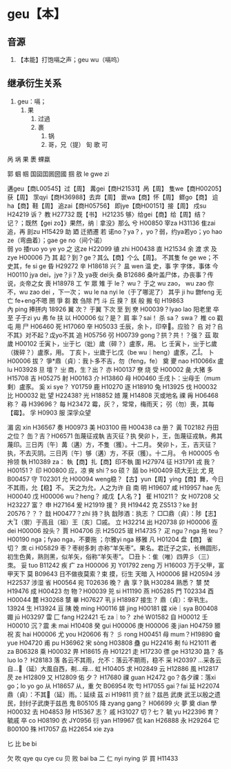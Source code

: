 # geu【本】

## 音源

1. 【本能】打饱嗝之声；geu wu（嗝呜）

## 继承衍生关系

1. geu：嗝；
   1. 果
      1. 过過
      2. 裹
         1. 锅
         2. 哥，兄（提）
匌
歌
可


呙
埚
果
褁
蜾蠃

郭
蝈
帼
国囶囯囻圀國
掴 敋 le gwe zi







遘geu【商L00545】过【周】
冓gei【商H21531】呙【周】
隻we【商H00205】获【周】
眔qyi【商H36988】去弃【周】
褱wa【商】怀【周】
鳏go【商】
䢔ha【商】鞋【周】
追zai【商H05756】
即jye【商H00151】接【周】
戍su H24219 诉？
教 H27732
既【书】 H21235 够〉给gei【商】给【周】结？记？；既然【gei zo】》果然，纳｜拿没》那么
兮 H00850
宰za H31136
隹zai  追，再
刞zu H15429 助
廼 迁拪遷
若 诺no？ya？，yo？弱，约ya若yo；yo hao ze（弯曲着）；gae ge no（间个诺）   
弱 yo 捼ruo yo ye yo
之 这ze H22099 
徝 zhi H00438
直 H21534
余 渡
求
及zye H00006
乃
其 起？到？ge？其么【商】个么【周】。
    不其隻 fe ge we；不史其，fe si ge
昏 H29272
辛 H18618 兴？
昷 wen 温
史，事  字 字体，事体
今 H00110 jya dei，jye？ji？及 ya夜 dei头
桑 B12686  桑叶盖尸体，办丧事？传说，炎帝之女
喪 H18978
工
乍
眾
雉
于 le？ wu？ 于之 wu zao， wu zao 你不，wu zao dei ，下一次； wu le na nyi le（于了哪泥了）
其乎 ji hu
朆feng 无 亡 fe+eng不嗯
㘡
爭
芻 数 刍除
鬥 斗
丘 搝？
朕
般 搬
旬 H19863   
內 ping 捧拼内 18926
翼 次？	于翼 下次
至 到
尞 H00039？lyao lao 阳老里
卒
至 子于zi yu
弗 fe 扶
以 H00006 似？是？
肩
率？sai！ 杀 sa？ swa？
椎 co 戳
屯
用
尸 H06460
死 H17060
㚔 H05033 壬辰，余卜，印㚔。应验？
𠂤 对？𠂤不其》对不起？戉yo不其
追 H05756
弜 H00739 gong？拱？共！？强？
茲
取
歲 H00102 壬寅卜，㞢于匕（妣）歲（碎？）盧豕，用。
匕 壬寅卜，㞢于匕歲（拨碎？）盧豕，用。
丁亥卜，㞢歲于匕戊（be wu｜heng）盧豕，乙。
卜 H00006 拔？
    爭*鼎（貞）：我卜多不吉，勿（feng，fe）
奠
夒 nao H10066x
盧 lu H03928 
旦 壇？
㞢 商，生？出？
亦 H00137
尞 烧
受 H00002
彘 大猪
多 H15708
吉 H05275
射 H00163
介 H13860
母 H00460 	壬戌卜：㞢母壬（mum 剩）盧豕。
奚 xi sye？ Y01759
鹿 H10270 
逐 H18910
兔 H13925 
伐 H00032
比 H00032 妣
望 H22438?
光 H18852
㛸
蔑 H14808 灭或地名
祼
爯 H06468 称？
尋 H39696？
每 H23472 霉，灰？，常常，梅雨天； 弜（勿）喪，其每【霉】。
孚 H0903 服 深孚众望
    
湄
囟 xin H36567
奏 H00973
美 H03100
冊 H00438 ca 册？
黃 T02182 丹田之位？
缶？吉？H06571 缶蔑征戎執 吉灭征？执
癸卯卜，王，缶蔑征戎執，弗其蔑印。三日丙〔午〕冓（遘）方，不隻（獲）。十二月。
癸卯卜，王，吉灭征？执，不去灭阴。三日丙〔午〕够（遘）方，不获（獲）。十二月。
令 H00005 令拎领
執 H10389 za： 執【商】扎【商】印不執
圍 H27974 
征 H31791
戎 我？H00151？
印 H00800 应，凉
奭 shi？so 硕？ 皕 bo H00409  硕大无比
尤
見 B00457
守 T02301
允 H00094 weng稳？【古】yun【周】ying【商】舞，今日不其雨，允【稳】不。
    天之为允，人之为许
自
南
明 H19607
咸 H19957 hae
先 H00040
戊 H00006 wu？heng？ 咸戊【人名？】
萑 H10211？
女 H07208
父 H23227 富？
申 H27164
爰 H21919 援？
貝 H19442
克 ZS513？ke
封 20576？？？
戠 H00477？zhí 持？执
    	戠陟酒：执志 ？
        □□鼎（貞）：陟【志】大（禦）于高且（祖）王〔亥〕□戚。
立 H32214
出 H20738
卯 H00006 
壴 dei H00006 投头？
賈 H04706 
示 H25025 
琡 H14735？
疋 ngu？nga 拖 teu？H00190 nga；fyao nga，不要拖 ；尔雅yi nga 移雅
凡 H01204 盘【商】
雀 切？
朿 ci H05829 枣？枣树多刺
    亦称“羊矢枣”。果名。君迁子之实，长椭圆形，初生色黄，熟则黑，似羊矢，俗称“羊矢枣”。
    □丑卜：隹（唯）四畀彡（三）朿。
妥 tuo B11242
疾 疒 za H00006
刃 Y01792 zeng
万 H16003  万于父甲，富甲天下
莫 B09643 日不做夜莫索？束 摸，衍生 天暗
入 H00006
歸 H20594 
涉 H22537 涉湿
省 H00564
宛 T02636 晚？
酓 享？孰 H30284 熟悉？
㯟
焚 H19476 
成 H00423
勿 物？H00039
兕 si H11190
燕 H05285 
門 T02334
酉 H00044
麓 H30268 㯟 
畢 H07627
丮 ji H18987 接生？ 鼎（貞）：㚔丮生。13924
生 H13924
亘
䧅
娩 ming H00116
妌 jing H00181
媟 xiè｜sya B00408
娵 jū H03297 
雷
匚 fang H22421
乇 za｜to？ zhé W01582
自 H00012
壬 H00010 沉？震
未 mai H10408
癸 gui H00006
庚 H00006 
戔 jian H04759 
豲
祝
亥 hai H00006
尤 you H20606 有？
彡 rong H00451
母 mum？H19890 
龠 yue H04720
甫 pu H36962
宋 sòng H03808
蠱 gu H22416
刜 fú H21011
者 za B06328
乘 H00032
畀 H18615
舟 H01221
走 H17230
徱 ge H31230 路？
各 luo lo？ H28183 落
    各云不其雨，允不：落云不期雨，稳不
采 H20397
    …采各云自…𢓊（延）大風自西，刜…母…
虹 H10405
求 H02849
云 H12886
風 H12817
昃 ze H12809 
又 H12809 佑
夕？ H17680
祼 guan H2472 go？各夕祼：落xi go；lo yo go
从 H18657 从，重
欠 B06954 吹
匄 H17055 gai？fai
延 H22074 
    鼎（貞）：不其𢓊（延）雨。：延续
茲 zi H19811 资？丝？兹邑 武庚
    武王以殷之遗民，封纣子武庚于兹邑
鬼 B05105 
降 zyang gang？ H06699
火
夢
奠 dian
學 H00032
去 H04853
陟 H15367 志？
戚 H31027 切？七？
毓 yu H22396 育？ 毓戚
卒 co H08190
衣 JY0956
衍 yan H19967 
侃 kan H26888
永 H29264 
它 B00100
殊 H17057
劦 H22654 xie zya

匕 比
be bi

欠 吹
qye qu
cye cu
贝 败
bai ba
二 仁
nyi nying
屰
買 H11433 